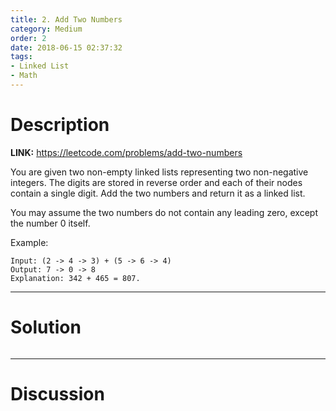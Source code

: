```yaml
---
title: 2. Add Two Numbers
category: Medium
order: 2
date: 2018-06-15 02:37:32
tags:
- Linked List
- Math
---
```


<!-- 记得完善 tags 和 category 字段 -->

# Description

**LINK:** https://leetcode.com/problems/add-two-numbers

You are given two non-empty linked lists representing two non-negative integers. The digits are stored in reverse order and each of their nodes contain a single digit. Add the two numbers and return it as a linked list.

You may assume the two numbers do not contain any leading zero, except the number 0 itself.

Example:

```
Input: (2 -> 4 -> 3) + (5 -> 6 -> 4)
Output: 7 -> 0 -> 8
Explanation: 342 + 465 = 807.
```
----------
# Solution
```c++

```
----------
# Discussion
